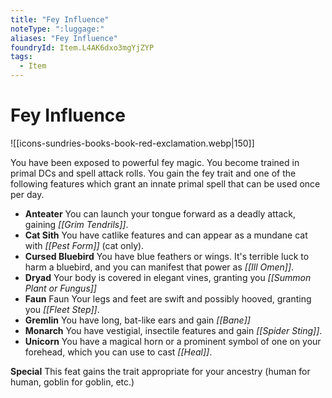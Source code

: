 ```yaml
---
title: "Fey Influence"
noteType: ":luggage:"
aliases: "Fey Influence"
foundryId: Item.L4AK6dxo3mgYjZYP
tags:
  - Item
---
```


# Fey Influence
![[icons-sundries-books-book-red-exclamation.webp|150]]

You have been exposed to powerful fey magic. You become trained in primal DCs and spell attack rolls. You gain the fey trait and one of the following features which grant an innate primal spell that can be used once per day.

*   **Anteater** You can launch your tongue forward as a deadly attack, gaining _[[Grim Tendrils]]_.
*   **Cat Sith** You have catlike features and can appear as a mundane cat with _[[Pest Form]]_ (cat only).
*   **Cursed Bluebird** You have blue feathers or wings. It's terrible luck to harm a bluebird, and you can manifest that power as _[[Ill Omen]]_.
*   **Dryad** Your body is covered in elegant vines, granting you _[[Summon Plant or Fungus]]_
*   **Faun** Faun Your legs and feet are swift and possibly hooved, granting you _[[Fleet Step]]_.
*   **Gremlin** You have long, bat-like ears and gain _[[Bane]]_
*   **Monarch** You have vestigial, insectile features and gain _[[Spider Sting]]_.
*   **Unicorn** You have a magical horn or a prominent symbol of one on your forehead, which you can use to cast _[[Heal]]_.

**Special** This feat gains the trait appropriate for your ancestry (human for human, goblin for goblin, etc.)
